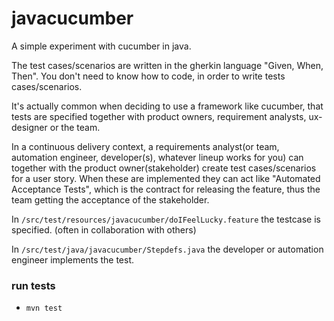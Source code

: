 # javacucumber

A simple experiment with cucumber in java. 

The test cases/scenarios are written in the gherkin language "Given, When, Then". You don't need to know how to code, in order to write tests cases/scenarios. 

It's actually common when deciding to use a framework like cucumber, that tests are specified together with product owners, requirement analysts, ux-designer or the team. 

In a continuous delivery context, a requirements analyst(or team, automation engineer, developer(s), whatever lineup works for you) can together with the product owner(stakeholder) create test cases/scenarios for a user story. When these are implemented they can act like "Automated Acceptance Tests", which is the contract for releasing the feature, thus the team getting the acceptance of the stakeholder.

In `/src/test/resources/javacucumber/doIFeelLucky.feature` the testcase is specified. (often in collaboration with others)

In `/src/test/java/javacucumber/Stepdefs.java` the developer or automation engineer implements the test.

### run tests
* `mvn test`
